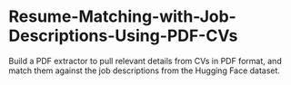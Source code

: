# Resume-Matching-with-Job-Descriptions-Using-PDF-CVs
 Build a PDF extractor to pull relevant details from CVs in PDF format, and match them against the job descriptions from the Hugging Face dataset.
